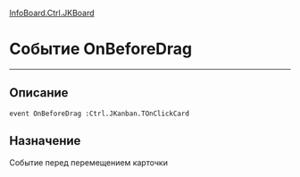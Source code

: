 ﻿---
Link: InfoBoard.Ctrl.JKBoard.@OnBeforeDrag
---

[InfoBoard.Ctrl.JKBoard](Default)

# Событие OnBeforeDrag
---

## Описание

    event OnBeforeDrag :Ctrl.JKanban.TOnClickCard

## Назначение

Событие перед перемещением карточки